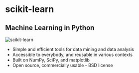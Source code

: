 # scikit-learn
## Machine Learning in Python

![scikit-learn](https://scikit-learn.org/stable/_images/sphx_glr_plot_classifier_comparison_001_carousel.png)

* Simple and efficient tools for data mining and data analysis
* Accessible to everybody, and reusable in various contexts
* Built on NumPy, SciPy, and matplotlib
* Open source, commercially usable - BSD license
